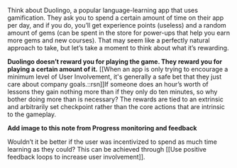 Think about Duolingo, a popular language-learning app that uses gamification. They ask you to spend a certain amount of time on their app per day, and if you do, you’ll get experience points (useless) and a random amount of gems (can be spent in the store for power-ups that help you earn more gems and new courses). That may seem like a perfectly natural approach to take, but let’s take a moment to think about what it’s rewarding.

**Duolingo doesn’t reward you for playing the game. They reward you for playing a certain amount of it.** [[When an app is only trying to encourage a minimum level of User Involvement, it's generally a safe bet that they just care about company goals.::rsn]]If someone does an hour’s worth of lessons they gain nothing more than if they only do ten minutes, so why bother doing more than is necessary? The rewards are tied to an extrinsic and arbitrarily set checkpoint rather than the core actions that are intrinsic to the gameplay.

**Add image to this note from Progress monitoring and feedback**

Wouldn’t it be better if the user was incentivized to spend as much time learning as they could? This can be achieved through [[Use positive feedback loops to increase user involvement]].